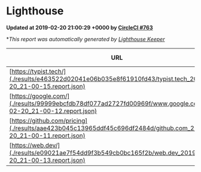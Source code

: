 
# Lighthouse

**Updated at 2019-02-20 21:00:29 +0000 by [CircleCI #763](https://circleci.com/gh/ItinerisLtd/lighthouse-keeper-example/763)**

**This report was automatically generated by [Lighthouse Keeper](https://github.com/itinerisltd/lighthouse-keeper)*

| URL | Performance | Accessibility | Best Practices | SEO | PWA | Updated At |
| --- | --- | --- | --- | --- | --- | --- |
| [https://typist.tech/](./results/e463522d02041e06b035e8f61910fd43/typist.tech_2019-02-20_21-00-15.report.json) | 1 |  |  |  |  | 2019-02-20T21:00:15.568Z |
| [https://google.com/](./results/99999ebcfdb78df077ad2727fd00969f/www.google.com_2019-02-20_21-00-12.report.json) | 0.96 | 0.71 | 0.93 | 0.8 | 0.58 | 2019-02-20T21:00:12.360Z |
| [https://github.com/pricing](./results/aae423b045c13965ddf45c696df2484d/github.com_2019-02-20_21-00-11.report.json) | 0.71 | 0.89 | 0.93 | 0.9 | 0.58 | 2019-02-20T21:00:11.218Z |
| [https://web.dev/](./results/e09021ae7f54dd9f3b549cb0bc165f2b/web.dev_2019-02-20_21-00-13.report.json) | 0.92 | 0.93 | 1 | 0.91 | 1 | 2019-02-20T21:00:13.304Z |
